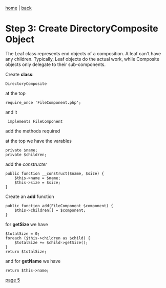 [home](./page01.md) | [back](./page03.md)

# Step 3: Create DirectoryComposite Object


The Leaf class represents end objects of a composition. 
A leaf can't have any children. 
Typically, Leaf objects do the actual work, while Composite  objects only delegate to their sub-components.

Create **class**:
```
DirectoryComposite
```
at the top
```
require_once 'FileComponent.php';
```
and it
```
 implements FileComponent
```
add the methods required

at the  top we have the varables
```
private $name;
private $children;
```
add the *constructer*
```
public function __construct($name, $size) {
    $this->name = $name;
    $this->size = $size;
}
```

Create an **add** function
```
public function add(FileComponent $component) {
    $this->children[] = $component;
}
```

for **getSize** we have
```
$totalSize = 0;
foreach ($this->children as $child) {
    $totalSize += $child->getSize();
}
return $totalSize;
```
and for **getName** we have
```
return $this->name;
```

[page 5](./page05.md)
